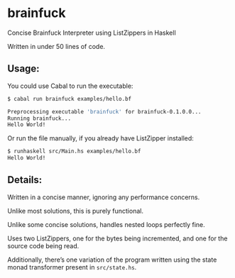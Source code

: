 # brainfuck

Concise Brainfuck Interpreter using ListZippers in Haskell

Written in under 50 lines of code.

Usage:
------

You could use Cabal to run the executable:

~~~ bash
$ cabal run brainfuck examples/hello.bf

Preprocessing executable 'brainfuck' for brainfuck-0.1.0.0...
Running brainfuck...
Hello World!
~~~

Or run the file manually, if you already have ListZipper installed:

~~~ bash
$ runhaskell src/Main.hs examples/hello.bf
Hello World!
~~~

Details:
--------

Written in a concise manner, ignoring any performance concerns.

Unlike most solutions, this is purely functional.

Unlike some concise solutions, handles nested loops perfectly fine.

Uses two ListZippers, one for the bytes being incremented, and
one for the source code being read.

Additionally, there’s one variation of the program written using
the state monad transformer present in `src/state.hs`.

